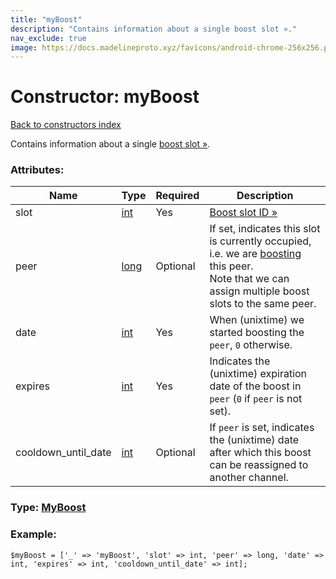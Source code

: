 ```yaml
---
title: "myBoost"
description: "Contains information about a single boost slot »."
nav_exclude: true
image: https://docs.madelineproto.xyz/favicons/android-chrome-256x256.png
---
```

# Constructor: myBoost  
[Back to constructors index](/API_docs/constructors/index.html)



Contains information about a single [boost slot »](https://core.telegram.org/api/boost).

### Attributes:

| Name     |    Type       | Required | Description |
|----------|---------------|----------|-------------|
|slot|[int](/API_docs/types/int.html) | Yes|[Boost slot ID »](https://core.telegram.org/api/boost)|
|peer|[long](/API_docs/types/long.html) | Optional|If set, indicates this slot is currently occupied, i.e. we are [boosting](https://core.telegram.org/api/boost) this peer.  <br>Note that we can assign multiple boost slots to the same peer.|
|date|[int](/API_docs/types/int.html) | Yes|When (unixtime) we started boosting the `peer`, `0` otherwise.|
|expires|[int](/API_docs/types/int.html) | Yes|Indicates the (unixtime) expiration date of the boost in `peer` (`0` if `peer` is not set).|
|cooldown\_until\_date|[int](/API_docs/types/int.html) | Optional|If `peer` is set, indicates the (unixtime) date after which this boost can be reassigned to another channel.|



### Type: [MyBoost](/API_docs/types/MyBoost.html)


### Example:

```
$myBoost = ['_' => 'myBoost', 'slot' => int, 'peer' => long, 'date' => int, 'expires' => int, 'cooldown_until_date' => int];
```  

